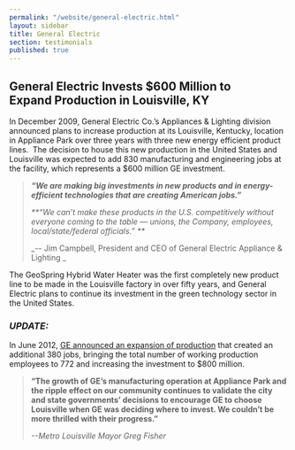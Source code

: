 ```yaml
---
permalink: "/website/general-electric.html"
layout: sidebar
title: General Electric
section: testimonials
published: true
---
```

 

## General Electric Invests $600 Million to Expand&nbsp;Production in Louisville, KY

In December 2009, General Electric Co.’s Appliances &amp; Lighting division announced plans to increase production at its Louisville, Kentucky, location in Appliance Park over three years with three new energy efficient product lines.&nbsp; The decision to house this new production in the United States and Louisville was expected to add 830 manufacturing and engineering jobs at the facility, which represents a $600 million GE investment. 

> _**“We are making big investments in new products and in energy-efficient technologies that are creating American jobs.”&nbsp;**_
> 
> _**“We can’t make these products in the U.S. competitively without everyone coming to the table — unions, the Company, employees, local/state/federal officials.” **_
> 
> _-- Jim Campbell, President and CEO of General Electric Appliance &amp; Lighting _

The GeoSpring Hybrid Water Heater was the first completely new product line to be made in the Louisville factory in over fifty years, and General Electric plans to continue its investment in the green technology sector in the United States.

### _UPDATE:_

In June 2012, [GE announced an expansion of production](http://www.businesswire.com/news/home/20120627005796/en/GE-Appliances-Plans-Shift-Increase-Production-Popular#.U35DvPldWVM) that created an additional 380 jobs, bringing the total number of working production employees to 772 and increasing the investment to $800 million.
> **“The growth of GE’s manufacturing operation at Appliance Park and the ripple effect on our community continues to validate the city and state governments’ decisions to encourage GE to choose Louisville when GE was deciding where to invest. We couldn’t be more thrilled with their progress.”&nbsp;**
> 
> _--Metro Louisville Mayor Greg Fisher_